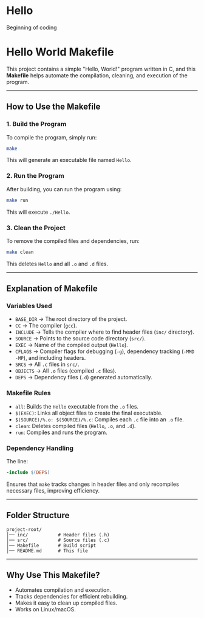 # Hello
Beginning of coding

# Hello World Makefile

This project contains a simple "Hello, World!" program written in C, and this **Makefile** helps automate the compilation, cleaning, and execution of the program.

---

## **How to Use the Makefile**

### **1. Build the Program**
To compile the program, simply run:
```sh
make
```
This will generate an executable file named `Hello`.

### **2. Run the Program**
After building, you can run the program using:
```sh
make run
```
This will execute `./Hello`.

### **3. Clean the Project**
To remove the compiled files and dependencies, run:
```sh
make clean
```
This deletes `Hello` and all `.o` and `.d` files.

---

## **Explanation of Makefile**

### **Variables Used**
- `BASE_DIR` → The root directory of the project.
- `CC` → The compiler (`gcc`).
- `INCLUDE` → Tells the compiler where to find header files (`inc/` directory).
- `SOURCE` → Points to the source code directory (`src/`).
- `EXEC` → Name of the compiled output (`Hello`).
- `CFLAGS` → Compiler flags for debugging (`-g`), dependency tracking (`-MMD -MP`), and including headers.
- `SRCS` → All `.c` files in `src/`.
- `OBJECTS` → All `.o` files (compiled `.c` files).
- `DEPS` → Dependency files (`.d`) generated automatically.

### **Makefile Rules**
- `all`: Builds the `Hello` executable from the `.o` files.
- `$(EXEC)`: Links all object files to create the final executable.
- `$(SOURCE)/%.o: $(SOURCE)/%.c`: Compiles each `.c` file into an `.o` file.
- `clean`: Deletes compiled files (`Hello`, `.o`, and `.d`).
- `run`: Compiles and runs the program.

### **Dependency Handling**
The line:
```makefile
-include $(DEPS)
```
Ensures that `make` tracks changes in header files and only recompiles necessary files, improving efficiency.

---

## **Folder Structure**
```
project-root/
│── inc/           # Header files (.h)
│── src/           # Source files (.c)
│── Makefile       # Build script
│── README.md      # This file
```

---

## **Why Use This Makefile?**
- Automates compilation and execution.
- Tracks dependencies for efficient rebuilding.
- Makes it easy to clean up compiled files.
- Works on Linux/macOS.



